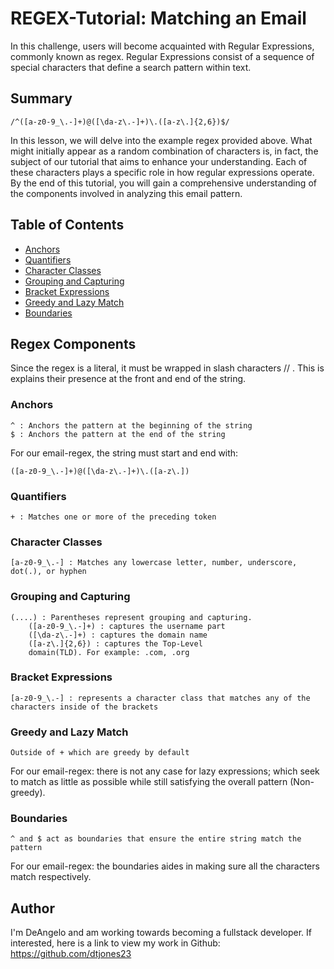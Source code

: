 # REGEX-Tutorial: Matching an Email

In this challenge, users will become acquainted with Regular Expressions, commonly known as regex. Regular Expressions consist of a sequence of special characters that define a search pattern within text.

## Summary

    /^([a-z0-9_\.-]+)@([\da-z\.-]+)\.([a-z\.]{2,6})$/

In this lesson, we will delve into the example regex provided above. What might initially appear as a random combination of characters is, in fact, the subject of our tutorial that aims to enhance your understanding. Each of these characters plays a specific role in how regular expressions operate. By the end of this tutorial, you will gain a comprehensive understanding of the components involved in analyzing this email pattern.

## Table of Contents

- [Anchors](#anchors)
- [Quantifiers](#quantifiers)
- [Character Classes](#character-classes)
- [Grouping and Capturing](#grouping-and-capturing)
- [Bracket Expressions](#bracket-expressions)
- [Greedy and Lazy Match](#greedy-and-lazy-match)
- [Boundaries](#boundaries)

## Regex Components
Since the regex is a literal, it must be wrapped in slash characters  // . This is explains their presence at the front and end of the string. 

### Anchors
    ^ : Anchors the pattern at the beginning of the string
    $ : Anchors the pattern at the end of the string
For our email-regex, the string must start and end with:

    ([a-z0-9_\.-]+)@([\da-z\.-]+)\.([a-z\.]) 
### Quantifiers
    + : Matches one or more of the preceding token
### Character Classes
    [a-z0-9_\.-] : Matches any lowercase letter, number, underscore, dot(.), or hyphen
### Grouping and Capturing
    (....) : Parentheses represent grouping and capturing. 
        ([a-z0-9_\.-]+) : captures the username part
        ([\da-z\.-]+) : captures the domain name
        ([a-z\.]{2,6}) : captures the Top-Level 
        domain(TLD). For example: .com, .org
### Bracket Expressions
    [a-z0-9_\.-] : represents a character class that matches any of the characters inside of the brackets
### Greedy and Lazy Match
    Outside of + which are greedy by default
For our email-regex: there is not any case for lazy expressions; which seek to match as little as possible while still satisfying the overall pattern (Non-greedy).
### Boundaries
    ^ and $ act as boundaries that ensure the entire string match the pattern
For our email-regex: the boundaries aides in making sure all the characters match respectively.
## Author
I'm DeAngelo and am working towards becoming a fullstack developer. If interested, here is a link to view my work in Github: https://github.com/dtjones23